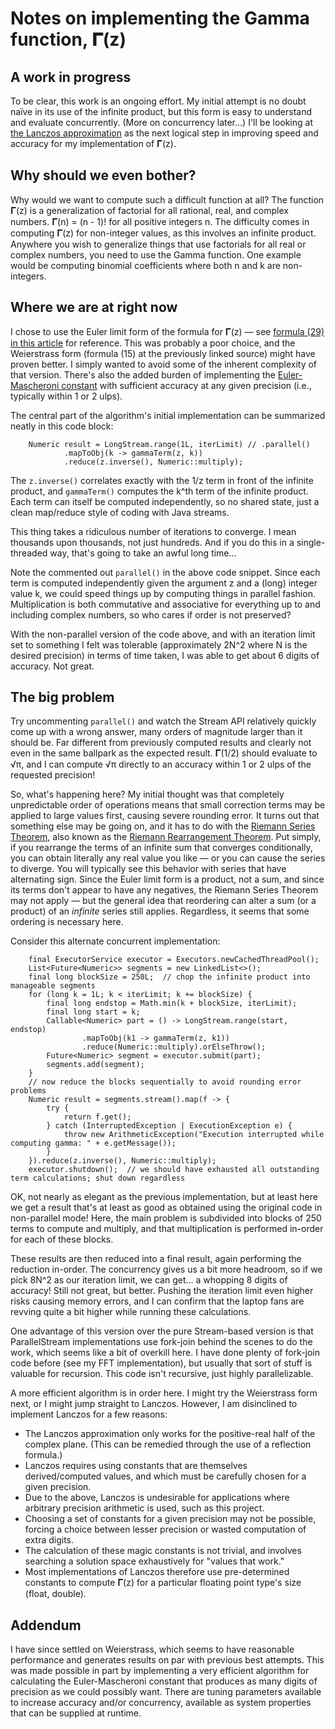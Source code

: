 # Notes on implementing the Gamma function, 𝚪(z)
## A work in progress
To be clear, this work is an ongoing effort.  My initial attempt is no doubt naïve in its use of the infinite
product, but this form is easy to understand and evaluate concurrently.  (More on concurrency later...)
I'll be looking at [the Lanczos approximation](https://en.wikipedia.org/wiki/Lanczos_approximation) as the next
logical step in improving speed and accuracy for my implementation of 𝚪(z).

## Why should we even bother?
Why would we want to compute such a difficult function at all? The function 𝚪(z) is a generalization of factorial
for all rational, real, and complex numbers.  𝚪(n) = (n - 1)! for all positive integers n.
The difficulty comes in computing 𝚪(z) for non-integer values, as this involves an infinite product.
Anywhere you wish to generalize things that use factorials for all real or complex numbers, you need to use
the Gamma function.  One example would be computing binomial coefficients where both n and k are non-integers.

## Where we are at right now
I chose to use the Euler limit form of the formula for 𝚪(z) —
see [formula (29) in this article](https://mathworld.wolfram.com/GammaFunction.html) for reference. This was
probably a poor choice, and the Weierstrass form (formula (15) at the previously linked source) might have proven better.
I simply wanted to avoid some of the inherent complexity of that version. There's also the added burden of
implementing the [Euler-Mascheroni constant](https://mathworld.wolfram.com/Euler-MascheroniConstant.html) with
sufficient accuracy at any given precision (i.e., typically within 1 or 2 ulps).

The central part of the algorithm's initial implementation can be summarized neatly in this code block:

        Numeric result = LongStream.range(1L, iterLimit) // .parallel()
                .mapToObj(k -> gammaTerm(z, k))
                .reduce(z.inverse(), Numeric::multiply);

The `z.inverse()` correlates exactly with the 1/z term in front of the infinite product, and `gammaTerm()`
computes the k^th term of the infinite product.  Each term can itself be computed independently, so no shared
state, just a clean map/reduce style of coding with Java streams.

This thing takes a ridiculous number of iterations to converge.  I mean thousands upon thousands, not just hundreds.
And if you do this in a single-threaded way, that's going to take an awful long time...

Note the commented out `parallel()` in the above code snippet.  Since each term is computed independently given
the argument z and a (long) integer value k, we could speed things up by computing things in parallel fashion.
Multiplication is both commutative and associative for everything up to and including complex numbers, so who
cares if order is not preserved?

With the non-parallel version of the code above, and with an iteration limit set to something I felt was
tolerable (approximately 2N^2 where N is the desired precision) in terms of time taken, I was able to get
about 6 digits of accuracy.  Not great.

## The big problem
Try uncommenting `parallel()` and watch the Stream API relatively quickly come up with a wrong answer, many orders
of magnitude larger than it should be. Far different from previously computed results and clearly not even in the
same ballpark as the expected result.  𝚪(1/2) should evaluate to √π, and I can compute √π directly to an accuracy within
1 or 2 ulps of the requested precision!

So, what's happening here?  My initial thought was that completely unpredictable order of operations means that small
correction terms may be applied to large values first, causing severe rounding error. It turns out that something
else may be going on, and it has to do with the [Riemann Series Theorem](https://en.wikipedia.org/wiki/Riemann_series_theorem),
also known as the [Riemann Rearrangement Theorem](https://sites.math.washington.edu/~morrow/335_16/history%20of%20rearrangements.pdf).
Put simply, if you rearrange the terms of an infinite sum that converges conditionally, you can obtain literally any
real value you like — or you can cause the series to diverge.  You will typically see
this behavior with series that have alternating sign.  Since the Euler limit form is a product, not a sum,
and since its terms don't appear to have any negatives, the Riemann Series Theorem may not apply — but the general
idea that reordering can alter a sum (or a product) of an _infinite_ series still applies.
Regardless, it seems that some ordering is necessary here.

Consider this alternate concurrent implementation:

        final ExecutorService executor = Executors.newCachedThreadPool();
        List<Future<Numeric>> segments = new LinkedList<>();
        final long blockSize = 250L;  // chop the infinite product into manageable segments
        for (long k = 1L; k < iterLimit; k += blockSize) {
            final long endstop = Math.min(k + blockSize, iterLimit);
            final long start = k;
            Callable<Numeric> part = () -> LongStream.range(start, endstop)
                    .mapToObj(k1 -> gammaTerm(z, k1))
                    .reduce(Numeric::multiply).orElseThrow();
            Future<Numeric> segment = executor.submit(part);
            segments.add(segment);
        }
        // now reduce the blocks sequentially to avoid rounding error problems
        Numeric result = segments.stream().map(f -> {
            try {
                return f.get();
            } catch (InterruptedException | ExecutionException e) {
                throw new ArithmeticException("Execution interrupted while computing gamma: " + e.getMessage());
            }
        }).reduce(z.inverse(), Numeric::multiply);
        executor.shutdown();  // we should have exhausted all outstanding term calculations; shut down regardless

OK, not nearly as elegant as the previous implementation, but at least here we get a result that's at least as
good as obtained using the original code in non-parallel mode!  Here, the main problem is subdivided into blocks
of 250 terms to compute and multiply, and that multiplication is performed in-order for each of these blocks.

These results are then reduced into a final result, again performing the reduction in-order.  The concurrency gives
us a bit more headroom, so if we pick 8N^2 as our iteration limit, we can get... a whopping 8 digits of accuracy!
Still not great, but better.  Pushing the iteration limit even higher risks causing memory errors, and I can
confirm that the laptop fans are revving quite a bit higher while running these calculations.

One advantage of this version over the pure Stream-based version is that ParallelStream implementations use
fork-join behind the scenes to do the work, which seems like a bit of overkill here.  I have done plenty of
fork-join code before (see my FFT implementation), but usually that sort of stuff is valuable for recursion.
This code isn't recursive, just highly parallelizable.

A more efficient algorithm is in order here.  I might try the Weierstrass form next, or I might jump straight to
Lanczos.  However, I am disinclined to implement Lanczos for a few reasons:

* The Lanczos approximation only works for the positive-real half of the complex plane. (This can be remedied through the use of a reflection formula.)
* Lanczos requires using constants that are themselves derived/computed values, and which must be carefully chosen for a given precision.
* Due to the above, Lanczos is undesirable for applications where arbitrary precision arithmetic is used, such as this project.
* Choosing a set of constants for a given precision may not be possible, forcing a choice between lesser precision or wasted computation of extra digits.
* The calculation of these magic constants is not trivial, and involves searching a solution space exhaustively for "values that work."
* Most implementations of Lanczos therefore use pre-determined constants to compute 𝚪(z) for a particular floating point type's size (float, double).

## Addendum
I have since settled on Weierstrass, which seems to have reasonable performance and generates results on
par with previous best attempts.  This was made possible in part by implementing a
very efficient algorithm for calculating the Euler-Mascheroni constant that produces as many digits of precision
as we could possibly want.  There are tuning parameters available to increase accuracy and/or concurrency,
available as system properties that can be supplied at runtime.
